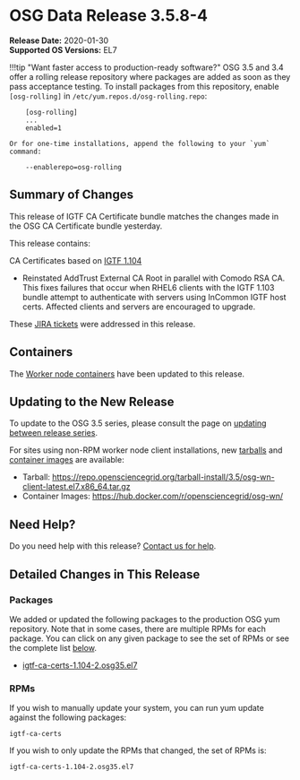 OSG Data Release 3.5.8-4
========================

**Release Date:** 2020-01-30    
**Supported OS Versions:** EL7

!!!tip "Want faster access to production-ready software?"
    OSG 3.5 and 3.4 offer a rolling release repository where packages are added as soon as they pass acceptance testing.
    To install packages from this repository, enable `[osg-rolling]` in `/etc/yum.repos.d/osg-rolling.repo`:

        [osg-rolling]
        ...
        enabled=1

    Or for one-time installations, append the following to your `yum` command:

        --enablerepo=osg-rolling

Summary of Changes
------------------

This release of IGTF CA Certificate bundle matches the changes made in the
OSG CA Certificate bundle yesterday.

This release contains:

CA Certificates based on [IGTF 1.104](http://dist.eugridpma.info/distribution/igtf/current/CHANGES)

-   Reinstated AddTrust External CA Root in parallel with Comodo RSA CA.
    This fixes failures that occur when RHEL6 clients with the IGTF 1.103
    bundle attempt to authenticate with servers using InCommon IGTF host certs.
    Affected clients and servers are encouraged to upgrade.

These
[JIRA tickets](https://jira.opensciencegrid.org/issues/?jql=project%20%3D%20SOFTWARE%20AND%20fixVersion%20%3D%203.5.8-3%20ORDER%20BY%20priority%20DESC%2C%20key%20DESC)
were addressed in this release.

Containers
----------

The [Worker node containers](../../worker-node/using-wn-containers.md) have been updated to this release.

Updating to the New Release
---------------------------

To update to the OSG 3.5 series, please consult the page on
[updating between release series](../../release/release_series.md#updating-to-osg-35).

For sites using non-RPM worker node client installations, new [tarballs](../../worker-node/install-wn-tarball.md) and
[container images](../../worker-node/using-wn-containers.md) are available:

- Tarball: <https://repo.opensciencegrid.org/tarball-install/3.5/osg-wn-client-latest.el7.x86_64.tar.gz>
- Container Images: <https://hub.docker.com/r/opensciencegrid/osg-wn/>

Need Help?
----------

Do you need help with this release? [Contact us for help](../../common/help.md).

Detailed Changes in This Release
--------------------------------

### Packages

We added or updated the following packages to the production OSG yum repository.
Note that in some cases, there are multiple RPMs for each package.
You can click on any given package to see the set of RPMs or see the complete list [below](#rpms).

-   [igtf-ca-certs-1.104-2.osg35.el7](https://koji.chtc.wisc.edu/koji/search?match=glob&type=build&terms=igtf-ca-certs-1.104-2.osg35.el7)

### RPMs

If you wish to manually update your system, you can run yum update against the following packages:

    igtf-ca-certs

If you wish to only update the RPMs that changed, the set of RPMs is:

``` file
igtf-ca-certs-1.104-2.osg35.el7
```
